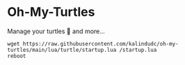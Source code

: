 # Oh-My-Turtles
Manage your turtles 🐢 and more...

```
wget https://raw.githubusercontent.com/kalindudc/oh-my-turtles/main/lua/turtle/startup.lua /startup.lua
reboot
```
